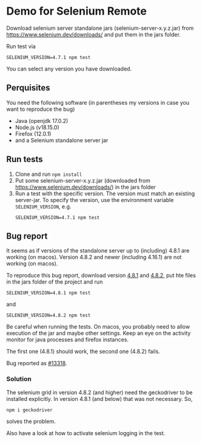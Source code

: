 # Demo for Selenium Remote

Download selenium server standalone jars (selenium-server-x.y.z.jar) from https://www.selenium.dev/downloads/ and put them in the jars folder.


Run test via

```
SELENIUM_VERSION=4.7.1 npm test
```

You can select any version you have downloaded.

## Perquisites

You need the following software (in parentheses my versions in case you want to reproduce the bug)

- Java (openjdk 17.0.2)
- Node.js (v18.15.0)
- Firefox (12.0.1)
- and a Selenium standalone server jar

## Run tests

1. Clone and run `npm install`
2. Put some selenium-server-x.y.z.jar (downloaded from https://www.selenium.dev/downloads/) in the jars folder
3. Run a test with the specific version. The version must match an existing server-jar. To specify the version, use the environment variable `SELENIUM_VERSION`, e.g.
   ```
   SELENIUM_VERSION=4.7.1 npm test
   ```

## Bug report

It seems as if versions of the standalone server up to (including) 4.8.1 are working (on macos).
Version 4.8.2 and newer (including 4.16.1) are not working (on macos).

To reproduce this bug report, download version [4.8.1](https://github.com/SeleniumHQ/selenium/releases/download/selenium-4.8.0/selenium-server-4.8.1.jar) and [4.8.2](https://github.com/SeleniumHQ/selenium/releases/download/selenium-4.8.0/selenium-server-4.8.2.jar), put hte files in the jars folder of the project and run

   ```
   SELENIUM_VERSION=4.8.1 npm test
   ```

and

   ```
   SELENIUM_VERSION=4.8.2 npm test
   ```

Be careful when running the tests. On macos, you probably need to allow execution of the jar and maybe other settings. Keep an eye on the activity monitor for java processes and firefox instances.

The first one (4.8.1) should work, the second one (4.8.2) fails.

Bug reported as [#13318](https://github.com/SeleniumHQ/selenium/issues/13318).

### Solution

The selenium grid in version 4.8.2 (and higher) need the geckodriver to be installed explicitly. In version 4.8.1 (and below) that was not necessary.
So, 

```
npm i geckodriver
```

solves the problem.

Also have a look at how to activate selenium logging in the test.